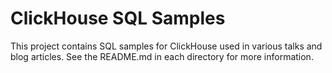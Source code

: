 # ClickHouse SQL Samples

This project contains SQL samples for ClickHouse used in various talks and blog articles. 
See the README.md in each directory for more information. 

